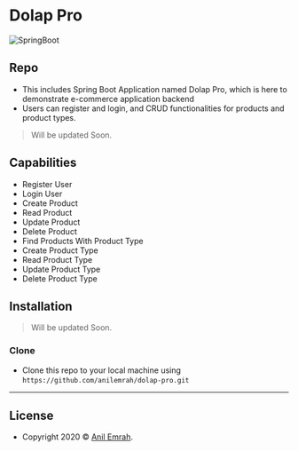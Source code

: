 # Dolap Pro

![SpringBoot](https://medium-story-about-s3.s3.eu-central-1.amazonaws.com/dolapImage.png)

## Repo

- This includes Spring Boot Application named Dolap Pro, which is here to demonstrate e-commerce application backend
- Users can register and login, and CRUD functionalities for products and product types.

> Will be updated Soon.

## Capabilities

- Register User
- Login User
- Create Product
- Read Product
- Update Product
- Delete Product
- Find Products With Product Type
- Create Product Type
- Read Product Type
- Update Product Type
- Delete Product Type


## Installation

> Will be updated Soon.

### Clone

- Clone this repo to your local machine using `https://github.com/anilemrah/dolap-pro.git`

---

## License

- Copyright 2020 © <a href="http://www.anilemrah.com" target="_blank">Anil Emrah</a>.
